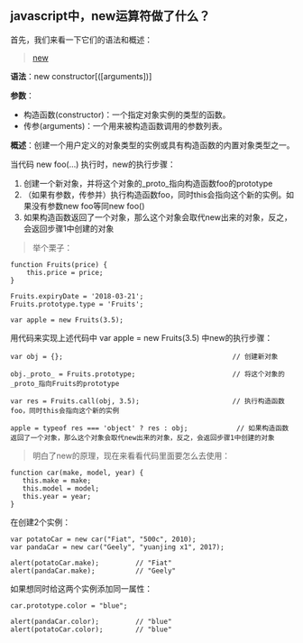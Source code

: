 ## javascript中，new运算符做了什么？

首先，我们来看一下它们的语法和概述：
> [new](https://developer.mozilla.org/zh-CN/docs/Web/JavaScript/Reference/Operators/new "new")

**语法**：new constructor[([arguments])]

**参数**：
	
- 构造函数(constructor)：一个指定对象实例的类型的函数。
- 传参(arguments)：一个用来被构造函数调用的参数列表。

**概述**：创建一个用户定义的对象类型的实例或具有构造函数的内置对象类型之一。

当代码 new foo(...) 执行时，new的执行步骤：

1. 创建一个新对象，并将这个对象的_proto_指向构造函数foo的prototype
2. （如果有参数，传参并）执行构造函数foo，同时this会指向这个新的实例。如果没有参数new foo等同new foo()
3. 如果构造函数返回了一个对象，那么这个对象会取代new出来的对象，反之，会返回步骤1中创建的对象

> 举个栗子：

    function Fruits(price) {
		this.price = price;
    }
    
    Fruits.expiryDate = '2018-03-21';
    Fruits.prototype.type = 'Fruits';
    
    var apple = new Fruits(3.5);

用代码来实现上述代码中 var apple = new Fruits(3.5) 中new的执行步骤：

    var obj = {};                                          // 创建新对象

    obj._proto_ = Fruits.prototype;                        // 将这个对象的_proto_指向Fruits的prototype
    
    var res = Fruits.call(obj, 3.5);                       // 执行构造函数foo，同时this会指向这个新的实例
    
    apple = typeof res === 'object' ? res : obj;            // 如果构造函数返回了一个对象，那么这个对象会取代new出来的对象，反之，会返回步骤1中创建的对象

> 明白了new的原理，现在来看看代码里面要怎么去使用：

    function car(make, model, year) {
       this.make = make;
       this.model = model;
       this.year = year;
    }

在创建2个实例：

    var potatoCar = new car("Fiat", "500c", 2010);
    var pandaCar = new car("Geely", "yuanjing x1", 2017);

    alert(potatoCar.make);         // "Fiat"
    alert(pandaCar.make);          // "Geely"

如果想同时给这两个实例添加同一属性：

    car.prototype.color = "blue";

    alert(pandaCar.color);         // "blue"
    alert(potatoCar.color);        // "blue"
